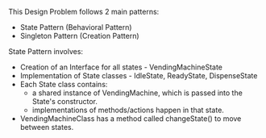 This Design Problem follows 2 main patterns:
- State Pattern (Behavioral Pattern)
- Singleton Pattern  (Creation Pattern)

State Pattern involves:
- Creation of an Interface for all states - VendingMachineState
- Implementation of State classes - IdleState, ReadyState, DispenseState
- Each State class contains:
  - a shared instance of VendingMachine, which is passed into the State's constructor.
  - implementations of methods/actions happen in that state. 
- VendingMachineClass has a method called changeState() to move between states.